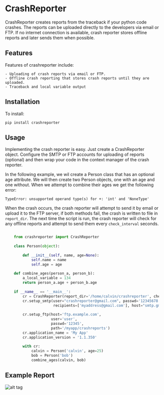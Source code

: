 CrashReporter
=============

CrashReporter creates reports from the traceback if your python code crashes. The reports can be uploaded directly
to the developers via email or FTP. If no internet connection is available, crash reporter stores offline reports and
later sends them when possible.


Features
--------
Features of crashreporter include:

    - Uploading of crash reports via email or FTP.
    - Offline crash reporting that stores crash reports until they are uploaded.
    - Traceback and local variable output


Installation
------------
To install:
    
    pip install crashreporter
    
    
Usage
-----
    
Implementing the crash reporter is easy. Just create a CrashReporter object. Configure the SMTP or FTP accounts for 
uploading of reports (optional) and then wrap your code in the context manager of the crash reporter.

In the following example, we wil create a Person class that has an optional age  attribute. We will then create two
Person objects, one with an age and one without. When we attempt to combine their ages we get the following error:

    TypeError: unsupported operand type(s) for +: 'int' and 'NoneType'

When the crash occurs, the crash reporter will attempt to send it by email or upload it to the FTP server, if both methods
fail, the crash is written to file in `report_dir`. The next time the script is run, the crash reporter will check for
any offline reports and attempt to send them every `check_interval` seconds. 

```python

    from crashreporter import CrashReporter
    
    class Person(object):
    
        def __init__(self, name, age=None):
            self.name = name
            self.age = age
    
    def combine_ages(person_a, person_b):
        a_local_variable = 134
        return person_a.age + person_b.age
    
    if __name__ == '__main__':
        cr = CrashReporter(report_dir='/home/calvin/crashreporter', check_interval=3600, html=True)
        cr.setup_smtp(user="crashreporter@gmail.com", passwd='12345678',
                      recipients=['myaddress@gmail.com'], host="smtp.gmail.com", port=587)
    
        cr.setup_ftp(host='ftp.example.com',
                     user='user',
                     passwd='12345',
                     path='/myapp/crashreports')
        cr.application_name = 'My App'
        cr.application_version = '1.1.350'
    
        with cr:
            calvin = Person('calvin', age=25)
            bob = Person('bob')
            combine_ages(calvin, bob)


```
    
Example Report
--------------


![alt tag](https://raw.github.com/lobocv/crashreporter/readme/example.png)